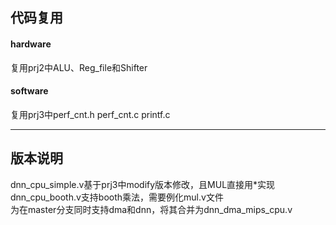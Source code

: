 ## 代码复用
#### hardware
复用prj2中ALU、Reg_file和Shifter  

#### software
复用prj3中perf_cnt.h perf_cnt.c printf.c  

----

## 版本说明   
dnn_cpu_simple.v基于prj3中modify版本修改，且MUL直接用*实现  
dnn_cpu_booth.v支持booth乘法，需要例化mul.v文件  
为在master分支同时支持dma和dnn，将其合并为dnn_dma_mips_cpu.v